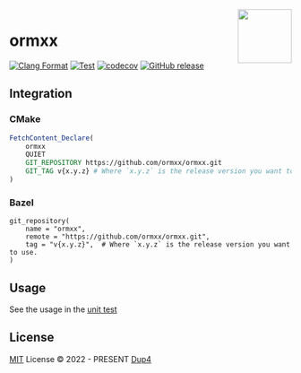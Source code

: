 <img align="right" width="96px" src="./assets/1200px_cpp_logo.svg.png">

# ormxx

[![Clang Format](https://github.com/ormxx/ormxx/workflows/Clang%20Format/badge.svg)](https://github.com/ormxx/ormxx/actions/workflows/clang_format.yml)
[![Test](https://github.com/ormxx/ormxx/workflows/Test/badge.svg)](https://github.com/ormxx/ormxx/actions/workflows/test.yml)
[![codecov](https://codecov.io/gh/ormxx/ormxx/branch/main/graph/badge.svg)](https://codecov.io/gh/ormxx/ormxx)
[![GitHub release](https://img.shields.io/github/release/ormxx/ormxx.svg)](https://GitHub.com/ormxx/ormxx/releases/)

## Integration

### CMake

```cmake
FetchContent_Declare(
    ormxx
    QUIET
    GIT_REPOSITORY https://github.com/ormxx/ormxx.git
    GIT_TAG v{x.y.z} # Where `x.y.z` is the release version you want to use.
)
```

### Bazel

```bazel
git_repository(
    name = "ormxx",
    remote = "https://github.com/ormxx/ormxx.git",
    tag = "v{x.y.z}",  # Where `x.y.z` is the release version you want to use.
)
```

## Usage

See the usage in the [unit test](./test/ormxx/ormxx_test.cc)

## License

[MIT](./LICENSE) License © 2022 - PRESENT [Dup4][dup4]

[dup4]: https://github.com/Dup4
